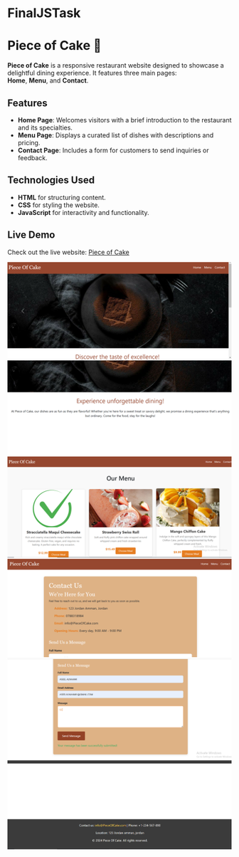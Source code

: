 ﻿# FinalJSTask    
 # Piece of Cake 🍰    

**Piece of Cake** is a responsive restaurant website designed to showcase a delightful dining experience. It features three main pages:    
**Home**, **Menu**, and **Contact**.       
        
## Features     
- **Home Page**: Welcomes visitors with a brief introduction to the restaurant and its specialties.      
- **Menu Page**: Displays a curated list of dishes with descriptions and pricing.      
- **Contact Page**: Includes a form for customers to send inquiries or feedback.       
              
## Technologies Used                     
- **HTML** for structuring content.                 
- **CSS** for styling the website.                 
- **JavaScript** for interactivity and functionality.                
                           
## Live Demo                 
Check out the live website: [Piece of Cake]([https://your-live-url-here.com](https://aseel-alnaami.github.io/FinalJSTask/))

 
![home](home.PNG) 
![home](home2.PNG) 
![menu1](menu1.PNG) 
![contact](contact.PNG) 
![form](form.PNG) 
![footer](footer.PNG) 
 
